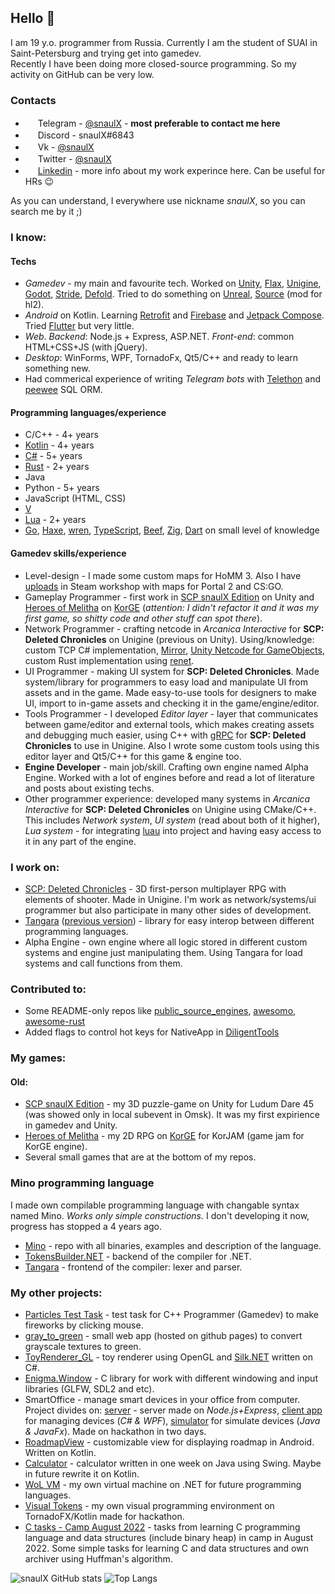 ## Hello 👋

I am 19 y.o. programmer from Russia. Currently I am the student of SUAI in Saint-Petersburg and trying get into gamedev.  
Recently I have been doing more closed-source programming. So my activity on GitHub can be very low.

### Contacts
* <img height="16" width="16" src="https://unpkg.com/simple-icons@v8/icons/telegram.svg" /> Telegram - [@snaulX](https://t.me/snaulX) - **most preferable to contact me here**
* <img height="16" width="16" src="https://unpkg.com/simple-icons@v8/icons/discord.svg" /> Discord - snaulX#6843
* <img height="16" width="16" src="https://unpkg.com/simple-icons@v8/icons/vk.svg" /> Vk - [@snaulX](https://vk.com/snaulx)
* <img height="16" width="16" src="https://unpkg.com/simple-icons@v8/icons/twitter.svg" /> Twitter - [@snaulX](https://twitter.com/snaulX)
* <img height="16" width="16" src="https://unpkg.com/simple-icons@v8/icons/linkedin.svg" /> [Linkedin](https://www.linkedin.com/in/snaulx/) - more info about my work experince here. Can be useful for HRs 😉

As you can understand, I everywhere use nickname *snaulX*, so you can search me by it ;)

### I know:
#### Techs
* *Gamedev* - my main and favourite tech. Worked on [Unity](https://unity.com), [Flax](https://flaxengine.com/), [Unigine](https://unigine.com/), [Godot](https://godotengine.org/), [Stride](https://www.stride3d.net/), [Defold](https://github.com/defold/defold). Tried to do something on [Unreal](https://www.unrealengine.com/), [Source](https://developer.valvesoftware.com/wiki/Source) (mod for hl2). 
* *Android* on Kotlin. Learning [Retrofit](https://square.github.io/retrofit/) and [Firebase](https://firebase.google.com/) and [Jetpack Compose](https://developer.android.com/jetpack/compose). Tried [Flutter](https://flutter.dev/) but very little.
* *Web*. *Backend*: Node.js + Express, ASP.NET. *Front-end*: common HTML+CSS+JS (with jQuery).
* *Desktop*: WinForms, WPF, TornadoFx, Qt5/C++ and ready to learn something new.
* Had commerical experience of writing *Telegram bots* with [Telethon](https://github.com/LonamiWebs/Telethon) and [peewee](https://github.com/coleifer/peewee) SQL ORM.

#### Programming languages/experience
* C/C++ - 4+ years
* [Kotlin](https://github.com/JetBrains/kotlin) - 4+ years
* [C#](https://github.com/dotnet/csharplang) - 5+ years
* [Rust](https://github.com/rust-lang/rust) - 2+ years
* Java
* Python - 5+ years
* JavaScript (HTML, CSS)
* [V](https://github.com/vlang/v)
* [Lua](https://github.com/lua/lua) - 2+ years
* [Go](https://github.com/golang/go), [Haxe](https://github.com/HaxeFoundation/haxe), [wren](https://github.com/wren-lang/wren), [TypeScript](https://github.com/microsoft/TypeScript), [Beef](https://github.com/beefytech/Beef), [Zig](https://github.com/ziglang/zig), [Dart](https://github.com/dart-lang/sdk) on small level of knowledge

#### Gamedev skills/experience
* Level-design - I made some custom maps for HoMM 3. Also I have [uploads](https://steamcommunity.com/id/snaulX/myworkshopfiles/) in Steam workshop with maps for Portal 2 and CS:GO.
* Gameplay Programmer - first work in [SCP snaulX Edition](https://github.com/snaulX/scp-snaulx-edition) on Unity and [Heroes of Melitha](https://github.com/snaulX/Heroes-of-Melitha) on [KorGE](https://github.com/korlibs/korge) (*attention: I didn't refactor it and it was my first game, so shitty code and other stuff can spot there*).
* Network Programmer - crafting netcode in *Arcanica Interactive* for **SCP: Deleted Chronicles** on Unigine (previous on Unity). Using/knowledge: custom TCP C# implementation, [Mirror](https://github.com/MirrorNetworking/Mirror), [Unity Netcode for GameObjects](https://unity.com/products/netcode), custom Rust implementation using [renet](https://github.com/lucaspoffo/renet).
* UI Programmer - making UI system for **SCP: Deleted Chronicles**. Made system/library for programmers to easy load and manipulate UI from assets and in the game. Made easy-to-use tools for designers to make UI, import to in-game assets and checking it in the game/engine/editor.
* Tools Programmer - I developed *Editor layer* - layer that communicates between game/editor and external tools, which makes creating assets and debugging much easier, using C++ with [gRPC](https://grpc.io/) for **SCP: Deleted Chronicles** to use in Unigine. Also I wrote some custom tools using this editor layer and Qt5/C++ for this game & engine too.
* **Engine Developer** - main job/skill. Crafting own engine named Alpha Engine. Worked with a lot of engines before and read a lot of literature and posts about existing techs.
* Other programmer experience: developed many systems in *Arcanica Interactive* for **SCP: Deleted Chronicles** on Unigine using CMake/C++. This includes *Network system*, *UI system* (read about both of it higher), *Lua system* - for integrating [luau](https://luau-lang.org/) into project and having easy access to it in any part of the engine.

### I work on:
* [SCP: Deleted Chronicles](https://arcanica-interactive.com/?page=main&lang=en) - 3D first-person multiplayer RPG with elements of shooter. Made in Unigine. I'm work as network/systems/ui programmer but also participate in many other sides of development.
* [Tangara](https://github.com/snaulX/Tangara) ([previous version](https://github.com/snaulX/Tangara_old)) - library for easy interop between different programming languages.
* Alpha Engine - own engine where all logic stored in different custom systems and engine just manipulating them. Using Tangara for load systems and call functions from them.

### Contributed to:
* Some README-only repos like [public_source_engines](https://github.com/redorav/public_source_engines), [awesomo](https://github.com/lk-geimfari/awesomo), [awesome-rust](https://github.com/rust-unofficial/awesome-rust)
* Added flags to control hot keys for NativeApp in [DiligentTools](https://github.com/DiligentGraphics/DiligentTools)

### My games:  
#### Old:
* [SCP snaulX Edition](https://github.com/snaulX/scp-snaulx-edition) - my 3D puzzle-game on Unity for Ludum Dare 45 (was showed only in local subevent in Omsk). It was my first expirience in gamedev and Unity.
* [Heroes of Melitha](https://github.com/snaulX/Heroes-of-Melitha) - my 2D RPG on [KorGE](https://github.com/korlibs/korge) for KorJAM (game jam for KorGE engine).
* Several small games that are at the bottom of my repos.  
 
### Mino programming language
I made own compilable programming language with changable syntax named Mino. *Works only simple constructions.* I don't developing it now, progress has stopped a 4 years ago.
* [Mino](https://github.com/snaulX/Mino) - repo with all binaries, examples and description of the language.
* [TokensBuilder.NET](https://github.com/snaulX/TokensBuilder.NET) - backend of the compiler for .NET.
* [Tangara](https://github.com/snaulX/Mino_Tangara) - frontend of the compiler: lexer and parser.
 
### My other projects:
* [Particles Test Task](https://github.com/snaulX/ParticlesTask) - test task for C++ Programmer (Gamedev) to make fireworks by clicking mouse.
* [gray_to_green](https://github.com/snaulX/gray_to_green) - small web app (hosted on github pages) to convert grayscale textures to green.
* [ToyRenderer_GL](https://github.com/snaulX/ToyRenderer_GL) - toy renderer using OpenGL and [Silk.NET](https://github.com/dotnet/Silk.NET) written on C#.
* [Enigma.Window](https://github.com/snaulX/Enigma.Window) - C library for work with different windowing and input libraries (GLFW, SDL2 and etc).
* SmartOffice - manage smart devices in your office from computer. Project divides on: [server](https://github.com/snaulX/SmartOffice_server) - server made on *Node.js+Express*, [client app](https://github.com/snaulX/SmartOffice_app) for managing devices (*C# & WPF*), [simulator](https://github.com/snaulX/SmartOffice_test) for simulate devices (*Java & JavaFx*). Made on hackathon in two days.
* [RoadmapView](https://github.com/snaulX/RoadmapView) - customizable view for displaying roadmap in Android. Written on Kotlin.
* [Calculator](https://github.com/snaulX/Calculator) - calculator written in one week on Java using Swing. Maybe in future rewrite it on Kotlin.
* [WoL VM](https://github.com/snaulX/virtual-machine-dotnet) - my own virtual machine on .NET for future programming languages.
* [Visual Tokens](https://github.com/snaulX/visual-tokens) - my own visual programming environment on TornadoFX/Kotlin made for hackathon.
* [C tasks - Camp August 2022](https://github.com/snaulX/c_tasks_camp) - tasks from learning C programming language and data structures (include binary heap) in camp in August 2022. Some simple tasks for learning C and data structures and own archiver using Huffman's algorithm.

![snaulX GitHub stats](https://github-readme-stats.vercel.app/api/?username=snaulX&show_icons=true&title_color=fff&icon_color=79ff97&text_color=9f9f9f&bg_color=151515)
![Top Langs](https://github-readme-stats.vercel.app/api/top-langs/?username=snaulX&show_icons=true&title_color=fff&icon_color=79ff97&text_color=9f9f9f&bg_color=151515)
